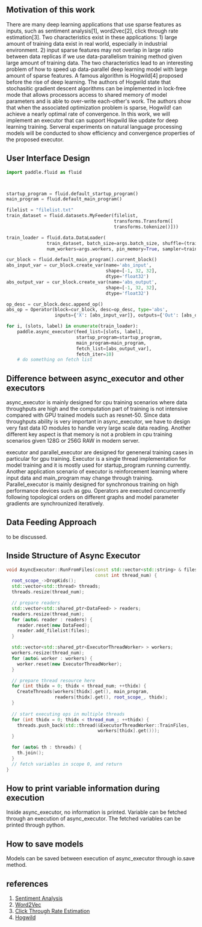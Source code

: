 ## Motivation of this work

There are many deep learning applications that use sparse features as inputs, such as sentiment analysis[1], word2vec[2], click through rate estimation[3]. Two characteristics exist in these applications: 1) large amount of training data exist in real world, especially in industrial environment. 2) input sparse features may not overlap in large ratio between data replicas if we use data-parallelism training method given large amount of training data. The two characteristics lead to an interesting problem of how to speed up data-parallel deep learning model with large amount of sparse features. A famous algorithm is Hogwild[4] proposed before the rise of deep learning. The authors of Hogwild state that stochasitic gradient descent algorithms can be implemented in lock-free mode that allows processors access to shared memory of model parameters and is able to over-write each-other's work. The authors show that when the associated optimization problem is sparse, Hogwild! can achieve a nearly optimal rate of convergence. In this work, we will implement an executor that can support Hogwild like update for deep learning training. Serveral experiments on natural language processing models will be conducted to show efficiency and convergence properties of the proposed executor.

## User Interface Design
``` python
import paddle.fluid as fluid



startup_program = fluid.default_startup_program()
main_program = fluid.default_main_program()

filelist = "filelist.txt"
train_dataset = fluid.datasets.MyFeeder(filelist, 
                                        transforms.Transform([
                                        transforms.tokenize()]))

train_loader = fluid.data.DataLoader(
               train_dataset, batch_size=args.batch_size, shuffle=(train_sampler is None),
               num_workers=args.workers, pin_memory=True, sampler=train_sampler)

cur_block = fluid.default_main_program().current_block()
abs_input_var = cur_block.create_var(name='abs_input',
                                     shape=[-1, 32, 32],
                                     dtype='float32')
abs_output_var = cur_block.create_var(name='abs_output',
                                     shape=[-1, 32, 32],
                                     dtype='float32')

op_desc = cur_block.desc.append_op()
abs_op = Operator(block=cur_block, desc=op_desc, type='abs',
                  inputs={'X': [abs_input_var]}, outputs={'Out': [abs_output_var]})

for i, (slots, label) in enumerate(train_loader):
    paddle.async_executor(feed_list=[slots, label],
                          startup_program=startup_program, 
                          main_program=main_program,
                          fetch_list=[abs_output_var], 
                          fetch_iter=10)
    # do something on fetch list    


```
## Difference between async_executor and other executors
async_executor is mainly designed for cpu training scenarios where data throughputs are high and the computation part of training is not intensive compared with GPU trained models such as resnet-50. Since data throughputs ability is very important in async_executor, we have to design very fast data IO modules to handle very large scale data reading. Another different key aspect is that memory is not a problem in cpu training scenarios given 128G or 256G RAW in modern server. 

executor and parallel_executor are designed for geneneral training cases in particular for gpu training. Executor is a single thread implementation for model training and it is mostly used for startup_program running currently. Another application scenario of executor is reinforcement learning where input data and main_program may change through training. Parallel_executor is mainly designed for synchronous training on high performance devices such as gpu. Operators are executed concurrently following topological orders on different graphs and model parameter gradients are synchrounized iteratively.

## Data Feeding Approach
to be discussed. 

## Inside Structure of Async Executor
``` c++
void AsyncExecutor::RunFromFiles(const std::vector<std::string> & files,
                                 const int thread_num) {
  root_scope_->DropKids();
  std::vector<std::thread> threads;
  threads.resize(thread_num);

  // prepare readers
  std::vector<std::shared_ptr<DataFeed> > readers;
  readers.resize(thread_num);
  for (auto& reader : readers) {
    reader.reset(new DataFeed);
    reader.add_filelist(files);
  }

  std::vector<std::shared_ptr<ExecutorThreadWorker> > workers;
  workers.resize(thread_num);
  for (auto& worker : workers) {
    worker.reset(new ExecutorThreadWorker);
  }

  // prepare thread resource here
  for (int thidx = 0; thidx < thread_num; ++thidx) {
    CreateThreads(workers[thidx].get(), main_program,
                  readers[thidx].get(), root_scope_, thidx);
  }
  
  // start executing ops in multiple threads
  for (int thidx = 0; thidx < thread_num_; ++thidx) {
    threads.push_back(std::thread(&ExecutorThreadWorker::TrainFiles,
                                  workers[thidx].get()));
  }

  for (auto& th : threads) {
    th.join();
  }
  // fetch variables in scope 0, and return
}

```

## How to print variable information during execution
Inside async_executor, no information is printed. Variable can be fetched through an execution of async_executor. The fetched variables can be printed through python. 

## How to save models
Models can be saved between execution of async_executor through io.save method. 



## references
1. [Sentiment Analysis](https://arxiv.org/pdf/1801.07883.pdf)
2. [Word2Vec](https://arxiv.org/abs/1301.3781)
3. [Click Through Rate Estimation](https://static.googleusercontent.com/media/research.google.com/zh-CN//pubs/archive/45530.pdf)
4. [Hogwild](https://people.eecs.berkeley.edu/~brecht/papers/hogwildTR.pdf)
